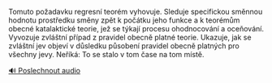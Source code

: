 
Tomuto požadavku regresní teorém vyhovuje. Sleduje specifickou směnnou hodnotu prostředku směny zpět k počátku jeho funkce a k teorémům obecné katalaktické teorie, jež se týkají procesu ohodnocování a oceňování. Vyvozuje zvláštní případ z pravidel obecně platné teorie. Ukazuje, jak se zvláštní jev objeví v důsledku působení pravidel obecně platných pro všechny jevy. Neříká: To se stalo v tom čase na tom místě.

[🔊 Poslechnout audio](/data/7-paragraphs/audio/chapter_78/para_008-Tomuto-poadavku-regresn-teorm-vyhovuje-Sleduje.mp3)
